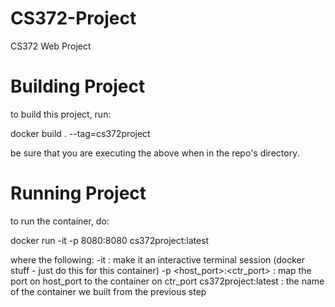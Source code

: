 # CS372-Project
CS372 Web Project


# Building Project

to build this project, run:

docker build . --tag=cs372project


be sure that you are executing the above when in the repo's directory.

# Running Project

to run the container, do:

docker run -it -p 8080:8080 cs372project:latest

where the following:
-it : make it an interactive terminal session (docker stuff - just do this for this container)
-p <host_port>:<ctr_port> : map the port on host_port to the container on ctr_port
cs372project:latest : the name of the container we built from the previous step


